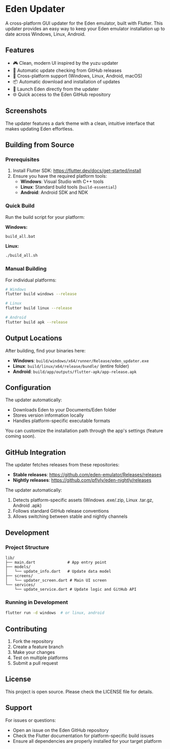 # Eden Updater

A cross-platform GUI updater for the Eden emulator, built with Flutter. This updater provides an easy way to keep your Eden emulator installation up to date across Windows, Linux, Android.

## Features

- 🎮 Clean, modern UI inspired by the yuzu updater
- 🔄 Automatic update checking from GitHub releases
- 📱 Cross-platform support (Windows, Linux, Android, macOS)
- 📦 Automatic download and installation of updates
- 🚀 Launch Eden directly from the updater
- 🌐 Quick access to the Eden GitHub repository

## Screenshots

The updater features a dark theme with a clean, intuitive interface that makes updating Eden effortless.

## Building from Source

### Prerequisites

1. Install Flutter SDK: https://flutter.dev/docs/get-started/install
2. Ensure you have the required platform tools:
   - **Windows**: Visual Studio with C++ tools
   - **Linux**: Standard build tools (`build-essential`)
   - **Android**: Android SDK and NDK

### Quick Build

Run the build script for your platform:

**Windows:**
```cmd
build_all.bat
```

**Linux:**
```bash
./build_all.sh
```

### Manual Building

For individual platforms:

```bash
# Windows
flutter build windows --release

# Linux
flutter build linux --release

# Android
flutter build apk --release
```

## Output Locations

After building, find your binaries here:

- **Windows**: `build/windows/x64/runner/Release/eden_updater.exe`
- **Linux**: `build/linux/x64/release/bundle/` (entire folder)
- **Android**: `build/app/outputs/flutter-apk/app-release.apk`

## Configuration

The updater automatically:
- Downloads Eden to your Documents/Eden folder
- Stores version information locally
- Handles platform-specific executable formats

You can customize the installation path through the app's settings (feature coming soon).

## GitHub Integration

The updater fetches releases from these repositories:
- **Stable releases**: https://github.com/eden-emulator/Releases/releases
- **Nightly releases**: https://github.com/pflyly/eden-nightly/releases

The updater automatically:
1. Detects platform-specific assets (Windows .exe/.zip, Linux .tar.gz, Android .apk)
2. Follows standard GitHub release conventions
3. Allows switching between stable and nightly channels

## Development

### Project Structure

```
lib/
├── main.dart              # App entry point
├── models/
│   └── update_info.dart   # Update data model
├── screens/
│   └── updater_screen.dart # Main UI screen
└── services/
    └── update_service.dart # Update logic and GitHub API
```

### Running in Development

```bash
flutter run -d windows  # or linux, android
```

## Contributing

1. Fork the repository
2. Create a feature branch
3. Make your changes
4. Test on multiple platforms
5. Submit a pull request

## License

This project is open source. Please check the LICENSE file for details.

## Support

For issues or questions:
- Open an issue on the Eden GitHub repository
- Check the Flutter documentation for platform-specific build issues
- Ensure all dependencies are properly installed for your target platform
